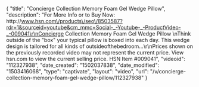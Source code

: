 {
    "title": "Concierge Collection Memory Foam Gel Wedge Pillow",
    "description": "For More Info or to Buy Now: http:\/\/www.hsn.com\/products\/seo\/8503587?rdr=1&sourceid=youtube&cm_mmc=Social-_-Youtube-_-ProductVideo-_-009041\r\nConcierge Collection Memory Foam Gel Wedge Pillow \nThink outside of the \"box\" your typical pillow is boxed into each day. This wedge design is tailored for all kinds of outsideofthebedroom...\r\nPrices shown on the previously recorded video may not represent the current price.  View hsn.com to view the current selling price. HSN Item #009041",
    "videoid": "112327938",
    "date_created": "1502037838",
    "date_modified": "1503416068",
    "type": "captivate",
    "layout": "video",
    "url": "\/v\/concierge-collection-memory-foam-gel-wedge-pillow\/112327938"
}